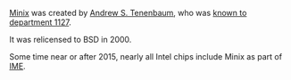 [Minix](https://en.wikipedia.org/wiki/Minix) was created by [Andrew S. Tenenbaum](https://www.cs.vu.nl/~ast/), who was [known to department 1127](https://www.cs.vu.nl/~ast/brown/).

It was relicensed to BSD in 2000.

Some time near or after 2015, nearly all Intel chips include Minix as part of [IME](https://en.wikipedia.org/wiki/Intel_Management_Engine).
